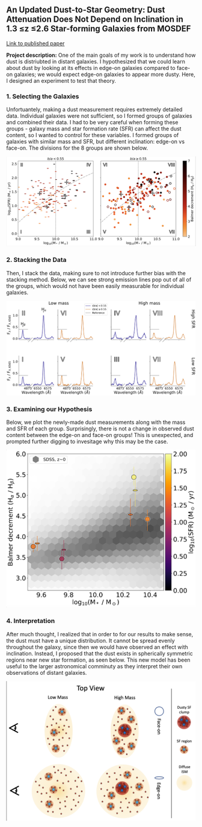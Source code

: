 ## An Updated Dust-to-Star Geometry: Dust Attenuation Does Not Depend on Inclination in 1.3 ≤z ≤2.6 Star-forming Galaxies from MOSDEF

[Link to published paper](https://iopscience.iop.org/article/10.3847/1538-4357/accdd1/pdf)

**Project description:** One of the main goals of my work is to understand how dust is distriubted in distant galaxies. I hypothesized that we could learn about dust by looking at its effects in edge-on galaxies compared to face-on galaxies; we would expect edge-on galaxies to appear more dusty. Here, I designed an experiment to test that theory.

### 1. Selecting the Galaxies

Unfortuantely, making a dust measurement requires extremely detailed data. Individual galaxies were not sufficient, so I formed groups of galaxies and combined their data. I had to be very careful when forming these groups - galaxy mass and star formation rate (SFR) can affect the dust content, so I wanted to control for these variables. I formed groups of galaxies with similar mass and SFR, but different inclination: edge-on vs face-on. The divisions for the 8 groups are shown below.

<img src="images/paper1/Sample_Select.png?raw=true"/>

### 2. Stacking the Data

Then, I stack the data, making sure to not introduce further bias with the stacking method. Below, we can see strong emission lines pop out of all of the groups, which would not have been easily measurable for individual galaxies. 

<img src="images/paper1/Stacked_Spectra.png?raw=true"/>

### 3. Examining our Hypothesis

Below, we plot the newly-made dust measurements along with the mass and SFR of each group. Surprisingly, there is not a change in observed dust content between the edge-on and face-on groups! This is unexpected, and prompted further digging to invesitage why this may be the case. 

<img src="images/paper1/Main_Plot.png?raw=true"/>


### 4. Interpretation

After much thought, I realized that in order to for our results to make sense, the dust must have a unique distribution. It cannot be spread evenly throughout the galaxy, since then we would have observed an effect with inclination. Instead, I proposed that the dust exists in spherically symmetric regions near new star formation, as seen below. This new model has been useful to the larger astronomical comminuty as they interpret their own observations of distant galaxies. 

<img src="images/paper1/Dust_Model.png?raw=true"/>


